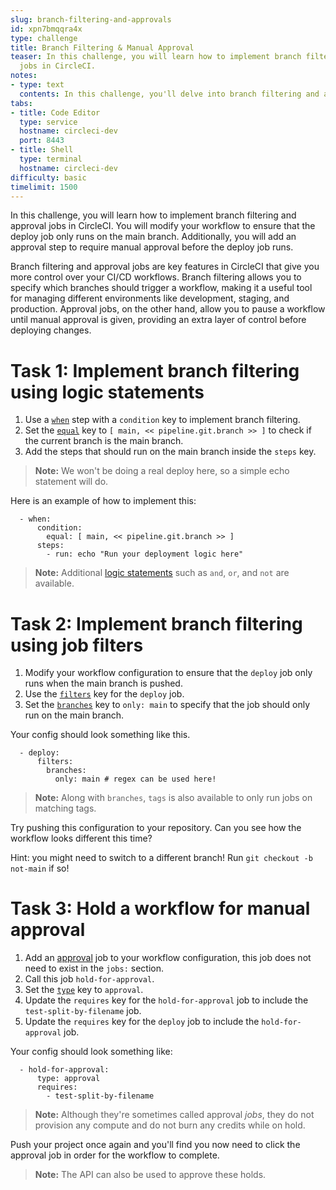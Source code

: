 ```yaml
---
slug: branch-filtering-and-approvals
id: xpn7bmqqra4x
type: challenge
title: Branch Filtering & Manual Approval
teaser: In this challenge, you will learn how to implement branch filtering and approval
  jobs in CircleCI.
notes:
- type: text
  contents: In this challenge, you'll delve into branch filtering and approval jobs.
tabs:
- title: Code Editor
  type: service
  hostname: circleci-dev
  port: 8443
- title: Shell
  type: terminal
  hostname: circleci-dev
difficulty: basic
timelimit: 1500
---
```


In this challenge, you will learn how to implement branch filtering and approval jobs in CircleCI. You will modify your workflow to ensure that the deploy job only runs on the main branch. Additionally, you will add an approval step to require manual approval before the deploy job runs.

Branch filtering and approval jobs are key features in CircleCI that give you more control over your CI/CD workflows. Branch filtering allows you to specify which branches should trigger a workflow, making it a useful tool for managing different environments like development, staging, and production. Approval jobs, on the other hand, allow you to pause a workflow until manual approval is given, providing an extra layer of control before deploying changes.

Task 1: Implement branch filtering using logic statements
==============
1. Use a [`when`](https://circleci.com/docs/using-branch-filters/#branch-filtering-for-job-steps) step with a `condition` key to implement branch filtering.
1. Set the [`equal`](https://circleci.com/docs/configuration-reference/#logic-statements) key to `[ main, << pipeline.git.branch >> ]` to check if the current branch is the main branch.
1. Add the steps that should run on the main branch inside the `steps` key.

> **Note:** We won't be doing a real deploy here, so a simple echo statement will do.

Here is an example of how to implement this:
```
  - when:
      condition:
        equal: [ main, << pipeline.git.branch >> ]
      steps:
        - run: echo "Run your deployment logic here"
```

> **Note:** Additional [logic statements](https://circleci.com/docs/configuration-reference/#logic-statements) such as `and`, `or`, and `not` are available.

Task 2: Implement branch filtering using job filters
==============
1. Modify your workflow configuration to ensure that the `deploy` job only runs when the main branch is pushed.
1. Use the [`filters`](https://circleci.com/docs/configuration-reference/#filters) key for the `deploy` job.
1. Set the [`branches`](https://circleci.com/docs/configuration-reference/#branches) key to `only: main` to specify that the job should only run on the main branch.

Your config should look something like this.
```
  - deploy:
      filters:
        branches:
          only: main # regex can be used here!
```
> **Note:** Along with `branches`, `tags` is also available to only run jobs on matching tags.

Try pushing this configuration to your repository. Can you see how the workflow looks different this time?

Hint: you might need to switch to a different branch! Run `git checkout -b not-main` if so!

Task 3: Hold a workflow for manual approval
==============
1. Add an [approval](https://circleci.com/docs/workflows/#holding-a-workflow-for-a-manual-approval) job to your workflow configuration, this job does not need to exist in the `jobs:` section.
1. Call this job `hold-for-approval`.
1. Set the [`type`](https://circleci.com/docs/configuration-reference/#type) key to `approval`.
1. Update the `requires` key for the `hold-for-approval` job to include the `test-split-by-filename` job.
1. Update the `requires` key for the `deploy` job to include the `hold-for-approval` job.

Your config should look something like:
```
  - hold-for-approval:
      type: approval
      requires:
        - test-split-by-filename
```
> **Note:** Although they're sometimes called approval _jobs_, they do not provision any compute and do not burn any credits while on hold.

Push your project once again and you'll find you now need to click the approval job in order for the workflow to complete.

> **Note:** The API can also be used to approve these holds.

